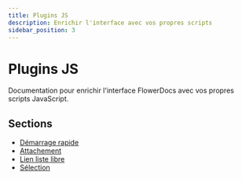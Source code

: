 ```yaml
---
title: Plugins JS
description: Enrichir l'interface avec vos propres scripts
sidebar_position: 3
---
```


# Plugins JS

Documentation pour enrichir l'interface FlowerDocs avec vos propres scripts JavaScript.

## Sections

- [Démarrage rapide](./getting-started)
- [Attachement](./attachment)
- [Lien liste libre](./link-freelist)
- [Sélection](./select)
